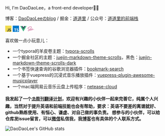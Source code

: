 Hi, I'm DaoDaoLee，a front-end developer👨‍💻

博客：[DaoDaoLeeのblog](https://daodaolee.cn) / 掘金：[道道里](https://juejin.cn/user/166781497122039) / 公众号：[道道里的前端栈](https://p3-juejin.byteimg.com/tos-cn-i-k3u1fbpfcp/1dcf733091574de1b3aa3b6e854ececb~tplv-k3u1fbpfcp-watermark.image)

<code><img height="20" src="https://raw.githubusercontent.com/github/explore/80688e429a7d4ef2fca1e82350fe8e3517d3494d/topics/javascript/javascript.png"></code>
<code><img height="20" src="https://raw.githubusercontent.com/github/explore/80688e429a7d4ef2fca1e82350fe8e3517d3494d/topics/typescript/typescript.png"></code>
<code><img height="20" src="https://raw.githubusercontent.com/github/explore/80688e429a7d4ef2fca1e82350fe8e3517d3494d/topics/vue/vue.png"></code>
<code><img height="20" src="https://raw.githubusercontent.com/github/explore/80688e429a7d4ef2fca1e82350fe8e3517d3494d/topics/sass/sass.png"></code>


喜欢做一点小玩意儿：
* 一个typora的羊皮卷主题：[typora-scrolls](https://github.com/daodaolee/typora-scrolls)
* 一个掘金社区的主题：[juejin-markdown-theme-scrolls](https://github.com/daodaolee/juejin-markdown-theme-scrolls)，黑色：[juejin-markdown-theme-scrolls-dark](https://github.com/daodaolee/juejin-markdown-theme-scrolls-dark)
* 一个书签快速查询的谷歌浏览器插件：[bookmark-search](https://github.com/daodaolee/bookmark-search)
* 一个基于vuepress的沉浸式音乐播放插件：[vuepress-plugin-awesome-musicplayer](https://github.com/daodaolee/vuepress-plugin-awesome-musicplayer)
* 一个mac端网易云音乐云盘上传程序：[netease-cloud](https://github.com/daodaolee/netease-cloud)

**我发起了一个[⛱周刊翻译计划](https://github.com/FEDarling/fe-translate-weekly)，欢迎有兴趣的小伙伴一起来完善它，纯属个人兴趣，当然对于提升英语和前端技能也会有帮助，要求：英语不要差的离谱就好、github熟练使用、有恒心、谦虚、对自己做的事负责。 想参与的小伙伴，可以给仓库发issue留言，可以[微信](https://cdn.jsdelivr.net/gh/daodaolee/photobed/img/202111162148554.jpg)私信我，我[博客](https://daodaolee.cn)也有具体的个人联系方式。**

![DaoDaoLee's GitHub stats](https://github-readme-stats.vercel.app/api?username=daodaolee&show_icons=true&include_all_commits=true)
